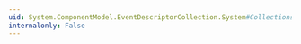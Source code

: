 ```yaml
---
uid: System.ComponentModel.EventDescriptorCollection.System#Collections#IList#Item(System.Int32)
internalonly: False
---
```

